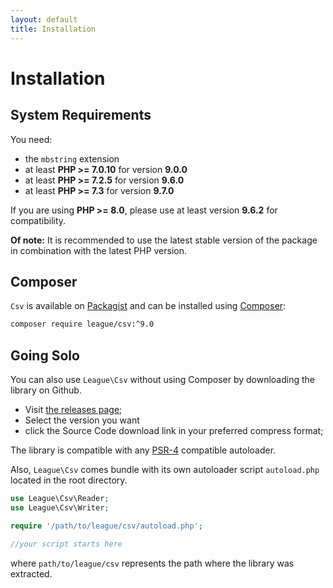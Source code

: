 ```yaml
---
layout: default
title: Installation
---
```


# Installation

## System Requirements

You need:

- the `mbstring` extension
- at least **PHP >= 7.0.10** for version **9.0.0**
- at least **PHP >= 7.2.5** for version **9.6.0**
- at least **PHP >= 7.3** for version **9.7.0**

If you are using **PHP >= 8.0**, please use at least version **9.6.2** for compatibility.

**Of note:** It is recommended to use the latest stable version of the package in
combination with the latest PHP version.

## Composer

`Csv` is available on [Packagist](https://packagist.org/packages/league/csv) and can be installed using [Composer](https://getcomposer.org/):

```bash
composer require league/csv:^9.0
```

## Going Solo

You can also use `League\Csv` without using Composer by downloading the library on Github.

- Visit [the releases page](https://github.com/thephpleague/csv/releases);
- Select the version you want
- click the Source Code download link in your preferred compress format;

The library is compatible with any [PSR-4](http://www.php-fig.org/psr/psr-4/) compatible autoloader.

Also, `League\Csv` comes bundle with its own autoloader script `autoload.php` located in the root directory.

```php
use League\Csv\Reader;
use League\Csv\Writer;

require '/path/to/league/csv/autoload.php';

//your script starts here
```

where `path/to/league/csv` represents the path where the library was extracted.

